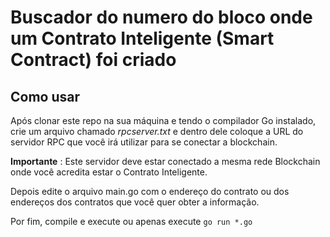 # Buscador do numero do bloco onde um Contrato Inteligente (Smart Contract) foi criado

## Como usar

Após clonar este repo na sua máquina e tendo o compilador Go instalado, crie um arquivo chamado *rpcserver.txt* e dentro dele coloque a URL do servidor RPC que você irá utilizar para se conectar a blockchain.

**Importante** : Este servidor deve estar conectado a mesma rede Blockchain onde você acredita estar o Contrato Inteligente.

Depois edite o arquivo main.go com o endereço do contrato ou dos endereços dos contratos que você quer obter a informação.

Por fim, compile e execute ou apenas execute `go run *.go`

